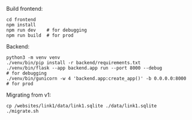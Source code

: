 Build frontend:
```
cd frontend
npm install
npm run dev    # for debugging
npm run build  # for prod
```

Backend:
```
python3 -m venv venv
./venv/bin/pip install -r backend/requirements.txt
./venv/bin/flask --app backend.app run --port 8000 --debug            # for debugging
./venv/bin/gunicorn -w 4 'backend.app:create_app()' -b 0.0.0.0:8000   # for prod
```

Migrating from v1:
```
cp /websites/link1/data/link1.sqlite ./data/link1.sqlite
./migrate.sh
```

